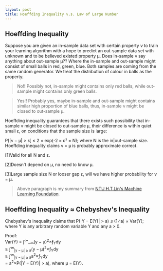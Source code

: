 ```yaml
---
layout: post
title: Hoeffding Inequality v.s. Law of Large Number
---
```


## Hoeffding Inequality

Suppose you are given an in-sample data set with certain property &nu; to train your learning algorithm with a hope to predict an out-sample data set with unknown and to be believed existed property &mu;.
Does in-sample &nu; say anything about out-sample &mu;??  Where the in-sample and out-sample might consist of small balls in red, green, blue.  Both samples are coming from the same random generator.
We treat the distribution of colour in balls as the property. 

> No!!  Possibly not, in-sample might contains only red balls, while out-sample might contains only green balls.  

> Yes!!  Probably yes, maybe in-sample and out-sample might contains similar high proportion of blue balls, thus, in-sample &nu; might be closed to out-sample &mu;.  

Hoeffding inequality guarantees that there exists such possibility that in-sample &nu; might be closed to out-sample &mu;, their difference is within quiet small &epsilon;, on conditions that the sample 
size is large:

<p class="message">
P[|&nu; &minus; &mu;| &gt; &epsilon;] &le; 2 &times; exp(-2 &times; &epsilon;&sup2; &times; N); where N is the in|out-sample size.
Hoeffding inequality claims &nu; &equals; &mu; is probably approximate correct.
</p>

[1]Valid for all N and &epsilon;.  

[2]Doesn&#39;t depend on &mu;, no need to know &mu;.  

[3]Large sample size N or looser gap &epsilon;, will we have higher probability for &nu; &#61; &mu;.  

> Above paragraph is my summary from [NTU H.T.Lin's Machine Learning Foundation](https://zh-tw.coursera.org/learn/ntumlone-mathematicalfoundations).

## Hoeffding Inequality &asymp; Chebyshev&#39;s Inequality

<p class="message">
Chebyshev&#39;s inequality claims that P(|Y &minus; E(Y)| &gt; a) &le; (1 &#8725; a) &times; Var(Y);<br />
where Y is any arbitrary random variable Y and any a &gt; 0.<br />

Proof:<br />
Var(Y) &#61; &int;<sup>&infin;</sup><sub>&minus;&infin;</sub>(y &minus; &mu;)<sup>2</sup>&times;&fnof;<sub>Y</sub>dy<br />
       &ge; &int;<sup>&infin;</sup><sub>|y &minus; &mu;| &ge; a</sub>(y &minus; &mu;)<sup>2</sup>&times;&fnof;<sub>Y</sub>dy<br />
       &ge; &int;<sup>&infin;</sup><sub>|y &minus; &mu;| &ge; a</sub>a<sup>2</sup>&times;&fnof;<sub>Y</sub>dy<br />
       &#61; a<sup>2</sup>&times;P(|Y &minus; E(Y)| &gt; a), where &mu; &#61; E(Y).
</p>